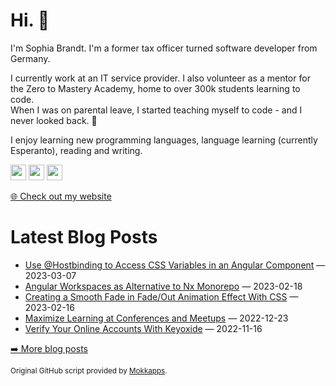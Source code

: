<h1>Hi. 👋</h1>
<p>I'm Sophia Brandt. I'm a former tax officer turned software developer from Germany.</p>
<p>I currently work at an IT service provider. I also volunteer as a mentor for the Zero to Mastery Academy, home to over 300k students learning to code.<br>
When I was on parental leave, I started teaching myself to code - and I never looked back. 💜</p>
<p>I enjoy learning new programming languages, language learning (currently Esperanto), reading and writing.</p>
<p><a href="https://hachyderm.io/@sbr"><img src="https://img.shields.io/badge/mastodon-6364FF.svg?&style=for-the-badge&logo=mastodon&logoColor=white" height=25></a> <a href="https://www.linkedin.com/in/sophiabrandt"><img src="https://img.shields.io/badge/linkedin-%230077B5.svg?&style=for-the-badge&logo=linkedin&logoColor=white" height=25></a> <a href="https://dev.to/sophiabrandt"><img src="https://img.shields.io/badge/DEV.TO-%230A0A0A.svg?&style=for-the-badge&logo=dev-dot-to&logoColor=white" height=25></a></p>
<p><a href="https://www.sophiabrandt.com">🌐 Check out my website</a></p>
<h1>Latest Blog Posts</h1>
  <ul>
    <li><a href=https://www.rockyourcode.com/use-hostbinding-to-access-css-variables-in-an-angular-component/>Use @Hostbinding to Access CSS Variables in an Angular Component</a> — 2023-03-07</li><li><a href=https://www.rockyourcode.com/angular-workspaces-as-alternative-to-nx-monorepo/>Angular Workspaces as Alternative to Nx Monorepo</a> — 2023-02-18</li><li><a href=https://www.rockyourcode.com/creating-a-smooth-fade-in-fade-out-animation-effect-with-css/>Creating a Smooth Fade in Fade/Out Animation Effect With CSS</a> — 2023-02-16</li><li><a href=https://www.rockyourcode.com/maximize-learning-at-conferences-and-meetups/>Maximize Learning at Conferences and Meetups</a> — 2022-12-23</li><li><a href=https://www.rockyourcode.com/verify-your-online-accounts-with-keyoxide/>Verify Your Online Accounts With Keyoxide</a> — 2022-11-16</li>
  </ul>
<p><a href="https://www.rockyourcode.com">➡️ More blog posts</a></p>
<p><small>Original GitHub script provided by <a href="https://github.com/Mokkapps">Mokkapps</a>.</small></p>
